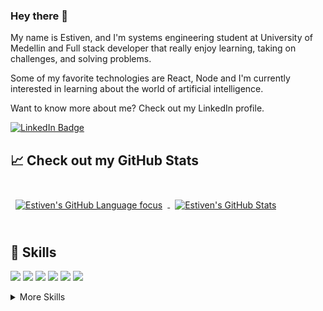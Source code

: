 ### Hey there 👋

My name is Estiven, and I'm systems engineering student at University of Medellin and Full stack developer that really enjoy learning, taking on challenges, and solving problems.

Some of my favorite technologies are React, Node and I'm currently interested in learning about the world of artificial intelligence. 

Want to know more about me? Check out my LinkedIn profile. 

[![LinkedIn Badge](https://img.shields.io/badge/LinkedIn-Profile-informational?style=flat&logo=linkedin&logoColor=white&color=0D76A8)](https://www.linkedin.com/in/estivencano/)


## &#x1f4c8; Check out my  GitHub Stats

<br>

<a href="https://github.com/EstivenCano">
  <img align="center" style="margin:0.5rem" src="https://github-readme-stats.vercel.app/api/top-langs/?username=EstivenCano&hide=Jupyter%20Notebook,css&title_color=ffffff&text_color=c9cacc&icon_color=4AB197&bg_color=1A2B34" alt="Estiven's GitHub Language focus" />
</a>

<a href="https://github.com/EstivenCano">
  <img align="center" style="margin:0.5rem" src="https://github-readme-stats.vercel.app/api?username=EstivenCano&show_icons=true&line_height=27&count_private=true&title_color=ffffff&text_color=c9cacc&icon_color=F03513&bg_color=1A2B34" alt="Estiven's GitHub Stats" />
</a>

<br>
<br>

## 💼 Skills

![](https://img.shields.io/badge/Code-React-informational?style=flat&logo=react&logoColor=white&color=3578e5)
![](https://img.shields.io/badge/Code-Vue-informational?style=flat&logo=vue&logoColor=white&color=4fc08d)
![](https://img.shields.io/badge/Code-JavaScript-informational?style=flat&logo=JavaScript&logoColor=white&color=CFB91D)
![](https://img.shields.io/badge/Code-MongoDB-informational?style=flat&logo=MongoDB&logoColor=white&color=116149)
![](https://img.shields.io/badge/Code-Node-informational?style=flat&logo=Node.js&logoColor=white&color=116149)
![](https://img.shields.io/badge/Code-Python-informational?style=flat&logo=python&logoColor=white&color=CFB91D)

<details>
<summary>More Skills</summary>

![](https://img.shields.io/badge/Style-CSS-informational?style=flat&logo=css3&logoColor=white&color=4AB197)
![](https://img.shields.io/badge/Style-SASS-informational?style=flat&logo=sass&logoColor=white&color=EF44D5)
![](https://img.shields.io/badge/Tools-Heroku-informational?style=flat&logo=heroku&logoColor=white&color=79589f)
![](https://img.shields.io/badge/Tools-NPM-informational?style=flat&logo=npm&logoColor=white&color=cb3837)
![](https://img.shields.io/badge/Tools-Postman-informational?style=flat&logo=Postman&logoColor=white&color=fd7e14)
![](https://img.shields.io/badge/Tools-GitHub-informational?style=flat&logo=GitHub&logoColor=white&color=4AB197)

</details>
